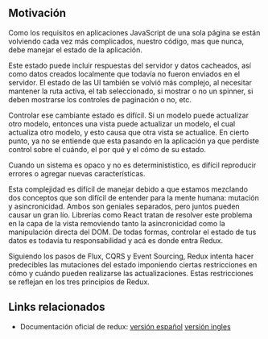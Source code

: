 ## Motivación

Como los requisitos en aplicaciones JavaScript de una sola página se están volviendo cada vez más complicados, nuestro código, mas que nunca, debe manejar el estado de la aplicación.

Este estado puede incluir respuestas del servidor y datos cacheados, así como datos creados localmente que todavía no fueron enviados en el servidor.
El estado de las UI también se volvió más complejo, al necesitar mantener la ruta activa, el tab seleccionado, si mostrar o no un spinner, si deben mostrarse los controles de paginación o no, etc.

Controlar ese cambiante estado es difícil. Si un modelo puede actualizar otro modelo, entonces una vista puede actualizar un modelo, el cual actualiza otro modelo, y esto causa que otra vista se actualice. En cierto punto, ya no se entiende que esta pasando en la aplicación ya que perdiste control sobre el cuándo, el por qué y el cómo de su estado.

Cuando un sistema es opaco y no es determinististico, es difícil reproducir errores o agregar nuevas características.

Esta complejidad es difícil de manejar debido a que estamos mezclando dos conceptos que son difícil de entender para la mente humana: mutación y asincronicidad. Ambos son geniales separados, pero juntos pueden causar un gran lío. Librerías como React tratan de resolver este problema en la capa de la vista removiendo tanto la asincronicidad como la manipulación directa del DOM. De todas formas, controlar el estado de tus datos es todavía tu responsabilidad y acá es donde entra Redux.

Siguiendo los pasos de Flux, CQRS y Event Sourcing, Redux intenta hacer predecibles las mutaciones del estado imponiendo ciertas restricciones en cómo y cuándo pueden realizarse las actualizaciones. Estas restricciones se reflejan en los tres principios de Redux.

## Links relacionados
- Documentación oficial de redux: [versión español](https://es.redux.js.org) [versión ingles](https://redux.js.org)